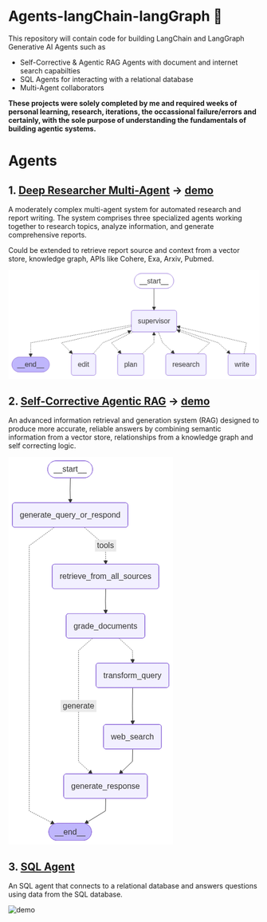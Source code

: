 # Agents-langChain-langGraph 🤖

This repository will contain code for building LangChain and LangGraph Generative AI Agents such as 
- Self-Corrective & Agentic RAG Agents with document and internet search capabilties
- SQL Agents for interacting with a relational database
- Multi-Agent collaborators

**These projects were solely completed by me and required weeks of personal learning, research, iterations, the occassional failure/errors and certainly, with the sole purpose of understanding the fundamentals of building agentic systems.**

# Agents

## 1. [Deep Researcher Multi-Agent](./deep_researcher_multi-agent/) -> [demo](./deep_researcher_multi-agent/demo.ipynb)

A moderately complex multi-agent system for automated research and report writing. The system comprises three specialized agents working together to research topics, analyze information, and generate comprehensive reports.

Could be extended to retrieve report source and context from a vector store, knowledge graph, APIs like Cohere, Exa, Arxiv, Pubmed.

![multi_agent_graph](./deep_researcher_multi-agent/static/graph_v2.png)

## 2. [Self-Corrective Agentic RAG](./self-corrective-agentic-RAG/) -> [demo](./self-corrective-agentic-RAG/static/agentic_rag_demo.gif)

An advanced information retrieval and generation system (RAG) designed to produce more accurate, 
reliable answers by combining semantic information from a vector store, relationships from a knowledge graph and self correcting logic. 

![agentic-rag](./self-corrective-agentic-RAG/static/graph_flow_v2.png)


## 3. [SQL Agent](./sql-agent/)

An SQL agent that connects to a relational database and answers questions using data from the SQL database.

![demo](./sql-agent/static/sql_agent_demo.gif)
